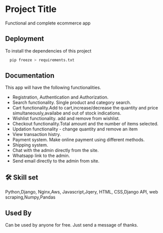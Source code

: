 
# Project Title

Functional and complete ecommerce app


## Deployment

To install the dependencies of this project 

```bash
  pip freeze > requirements.txt
```



## Documentation

This app will have the following functionalities.

- Registration, Authentication and  Authorization. 
- Search functionality. Single product and category search.
- Cart functionality.Add to cart,increase/decrease the quantity and price simultaneously,availabe and out of stock indications.
- Wishlist functionality. add and remove from wishlist.
- Checkout functionality.Total amount and the number of items selected.
- Updation functionality - change quantity and remove an item
- View transaction histry.
- Payment system. Make online payment using different methods.
- Shipping system.
- Chat with the admin directly from the site.
- Whatsapp link to the admin.
- Send email directly to the admin from site.

                    
                  


## 🛠 Skill set
Python,Django, Nginx,Aws, Javascript,Jqery, HTML, CSS,Django API, web scraping,Numpy,Pandas


## Used By
Can be used by anyone for free. Just send a message of thanks.




